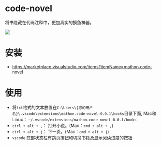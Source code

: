 # code-novel

将书隐藏在代码注释中，更加真实的摸鱼神器。

![](https://raw.githubusercontent.com/iyim/code-novel/master/tip.png)

# 安装

- https://marketplace.visualstudio.com/items?itemName=mathon.code-novel

# 使用

- 将`txt`格式的文本放置在`C:\Users\{您的用户名}\.vscode\extensions\mathon.code-novel-0.0.1\books`目录下面,
  Mac和Linux： `~/.vscode/extensions/mathon.code-novel-0.0.1/books`
- `ctrl + alt + ,`： 打开小说。(Mac：`cmd + alt + ,`)
- `ctrl + alt + j`： 下一页。(Mac：`cmd + alt + j`)
- `vscode` 底部状态栏有跳页按钮和切换书籍及显示阅读进度的按钮
